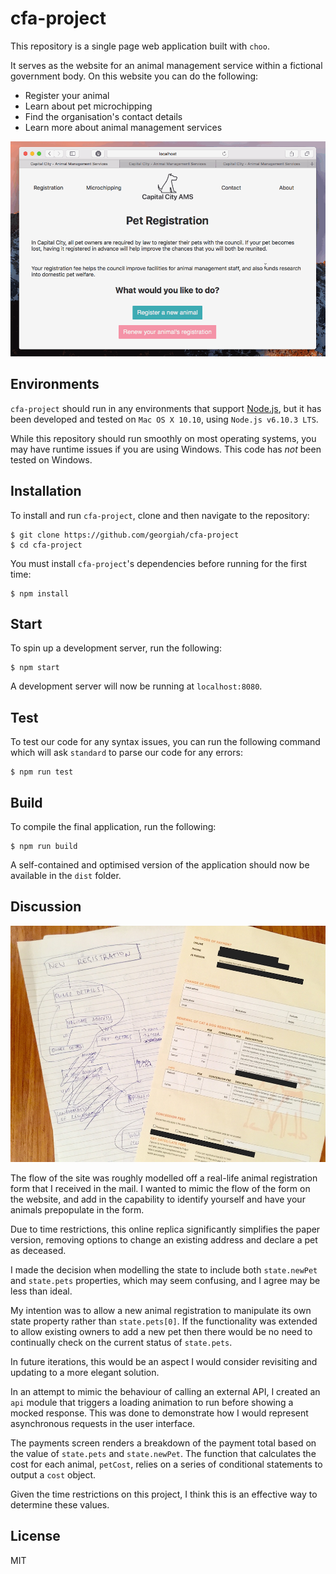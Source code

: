 # cfa-project
This repository is a single page web application built with `choo`.

It serves as the website for an animal management service within a fictional government body. On this website you can do the following:

- Register your animal
- Learn about pet microchipping
- Find the organisation's contact details
- Learn more about animal management services

![demo](assets/demo.gif)

## Environments
`cfa-project` should run in any environments that support [Node.js](https://nodejs.org), but it has been developed and tested on `Mac OS X 10.10`, using `Node.js v6.10.3 LTS`.

While this repository should run smoothly on most operating systems, you may have runtime issues if you are using Windows. This code has *not* been tested on Windows.

## Installation
To install and run `cfa-project`, clone and then navigate to the repository:

```
$ git clone https://github.com/georgiah/cfa-project
$ cd cfa-project
```

You must install `cfa-project`'s dependencies before running for the first time:

```
$ npm install
```

## Start
To spin up a development server, run the following:

```
$ npm start
```

A development server will now be running at `localhost:8080`.

## Test
To test our code for any syntax issues, you can run the following command which will ask `standard` to parse our code for any errors:

```
$ npm run test
```

## Build
To compile the final application, run the following:

```
$ npm run build
```

A self-contained and optimised version of the application should now be available in the `dist` folder.

## Discussion
![form](assets/form.jpg)

The flow of the site was roughly modelled off a real-life animal registration form that I received in the mail.
I wanted to mimic the flow of the form on the website, and add in the capability to identify yourself and have your animals prepopulate in the form.

Due to time restrictions, this online replica significantly simplifies the paper version, removing options to change an existing address and declare a pet as deceased.

I made the decision when modelling the state to include both `state.newPet` and `state.pets` properties, which may seem confusing, and I agree may be less than ideal.

My intention was to allow a new animal registration to manipulate its own state property rather than `state.pets[0]`. If the functionality was extended to allow existing owners to add a new pet then there would be no need to continually check on the current status of `state.pets`.

In future iterations, this would be an aspect I would consider revisiting and updating to a more elegant solution.

In an attempt to mimic the behaviour of calling an external API, I created an `api` module that triggers a loading animation to run before showing a mocked response. This was done to demonstrate how I would represent asynchronous requests in the user interface.

The payments screen renders a breakdown of the payment total based on the value of `state.pets` and `state.newPet`. The function that calculates the cost for each animal, `petCost`, relies on a series of conditional statements to output a `cost` object.

Given the time restrictions on this project, I think this is an effective way to determine these values.

## License
MIT

